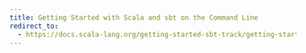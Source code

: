 ```yaml
---
title: Getting Started with Scala and sbt on the Command Line
redirect_to:
  - https://docs.scala-lang.org/getting-started-sbt-track/getting-started-with-scala-and-sbt-on-the-command-line.html
---
```

